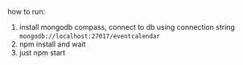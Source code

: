 how to run:

1. install mongodb compass, connect to db using connection string `mongodb://localhost:27017/eventcalendar`
2. npm install and wait
3. just npm start 
